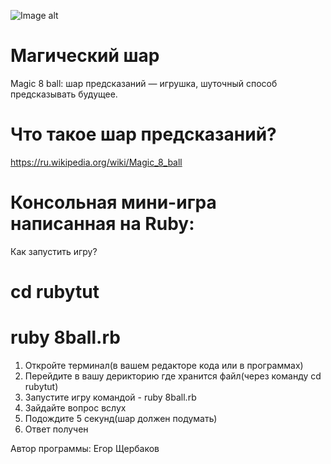 ![Image alt](https://github.com/{yegorch}/{ruby-8ball}/raw/{blob}/{main}/algorithms-determine-things_1200x675_hero_091819.png)

# Магический шар
Magic 8 ball: шар предсказаний — игрушка, шуточный способ предсказывать будущее.

# Что такое шар предсказаний?
https://ru.wikipedia.org/wiki/Magic_8_ball

# Консольная мини-игра написанная на Ruby:
Как запустить игру?

# cd rubytut
# ruby 8ball.rb

1. Откройте терминал(в вашем редакторе кода или в программах)
2. Перейдите в вашу дерикторию где хранится файл(через команду cd rubytut) 
3. Запустите игру командой - ruby 8ball.rb
4. Зайдайте вопрос вслух
5. Подождите 5 секунд(шар должен подумать)
6. Ответ получен


Автор программы: Егор Щербаков

